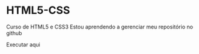# HTML5-CSS
 Curso de HTML5 e CSS3
Estou aprendendo a gerenciar meu repositório no github

Executar aqui